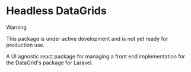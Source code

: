 # Headless DataGrids

> [!WARNING]
> This package is under active development and is not yet ready for production use.

A UI agnostic react package for managing a front end implementation for the DataGrid's package for Laravel.

